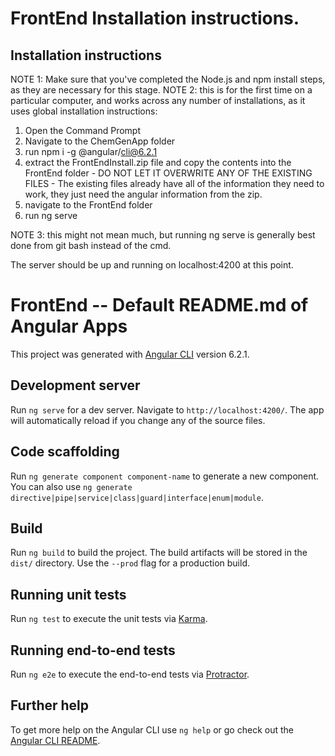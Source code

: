 # FrontEnd Installation instructions.

## Installation instructions
NOTE 1: Make sure that you've completed the Node.js and npm install steps, as they are necessary for this stage.
NOTE 2: this is for the first time on a particular computer, and works across any number of installations, as it uses global installation instructions:

1. Open the Command Prompt
2. Navigate to the ChemGenApp folder
3. run npm i -g @angular/cli@6.2.1
4. extract the FrontEndInstall.zip file and copy the contents into the FrontEnd folder - DO NOT LET IT OVERWRITE ANY OF THE EXISTING FILES - The existing files already have all of the information they need to work, they just need the angular information from the zip.
5. navigate to the FrontEnd folder
6. run ng serve

NOTE 3: this might not mean much, but running ng serve is generally best done from git bash instead of the cmd.

The server should be up and running on localhost:4200 at this point.

# FrontEnd -- Default README.md of Angular Apps

This project was generated with [Angular CLI](https://github.com/angular/angular-cli) version 6.2.1.

## Development server

Run `ng serve` for a dev server. Navigate to `http://localhost:4200/`. The app will automatically reload if you change any of the source files.

## Code scaffolding

Run `ng generate component component-name` to generate a new component. You can also use `ng generate directive|pipe|service|class|guard|interface|enum|module`.

## Build

Run `ng build` to build the project. The build artifacts will be stored in the `dist/` directory. Use the `--prod` flag for a production build.

## Running unit tests

Run `ng test` to execute the unit tests via [Karma](https://karma-runner.github.io).

## Running end-to-end tests

Run `ng e2e` to execute the end-to-end tests via [Protractor](http://www.protractortest.org/).

## Further help

To get more help on the Angular CLI use `ng help` or go check out the [Angular CLI README](https://github.com/angular/angular-cli/blob/master/README.md).
